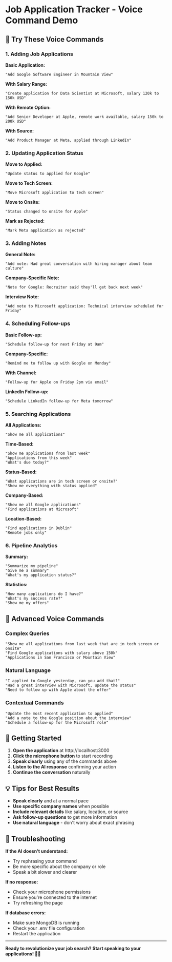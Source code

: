 # Job Application Tracker - Voice Command Demo

## 🎤 Try These Voice Commands

### 1. Adding Job Applications

**Basic Application:**
```
"Add Google Software Engineer in Mountain View"
```

**With Salary Range:**
```
"Create application for Data Scientist at Microsoft, salary 120k to 150k USD"
```

**With Remote Option:**
```
"Add Senior Developer at Apple, remote work available, salary 150k to 200k USD"
```

**With Source:**
```
"Add Product Manager at Meta, applied through LinkedIn"
```

### 2. Updating Application Status

**Move to Applied:**
```
"Update status to applied for Google"
```

**Move to Tech Screen:**
```
"Move Microsoft application to tech screen"
```

**Move to Onsite:**
```
"Status changed to onsite for Apple"
```

**Mark as Rejected:**
```
"Mark Meta application as rejected"
```

### 3. Adding Notes

**General Note:**
```
"Add note: Had great conversation with hiring manager about team culture"
```

**Company-Specific Note:**
```
"Note for Google: Recruiter said they'll get back next week"
```

**Interview Note:**
```
"Add note to Microsoft application: Technical interview scheduled for Friday"
```

### 4. Scheduling Follow-ups

**Basic Follow-up:**
```
"Schedule follow-up for next Friday at 9am"
```

**Company-Specific:**
```
"Remind me to follow up with Google on Monday"
```

**With Channel:**
```
"Follow-up for Apple on Friday 2pm via email"
```

**LinkedIn Follow-up:**
```
"Schedule LinkedIn follow-up for Meta tomorrow"
```

### 5. Searching Applications

**All Applications:**
```
"Show me all applications"
```

**Time-Based:**
```
"Show me applications from last week"
"Applications from this week"
"What's due today?"
```

**Status-Based:**
```
"What applications are in tech screen or onsite?"
"Show me everything with status applied"
```

**Company-Based:**
```
"Show me all Google applications"
"Find applications at Microsoft"
```

**Location-Based:**
```
"Find applications in Dublin"
"Remote jobs only"
```

### 6. Pipeline Analytics

**Summary:**
```
"Summarize my pipeline"
"Give me a summary"
"What's my application status?"
```

**Statistics:**
```
"How many applications do I have?"
"What's my success rate?"
"Show me my offers"
```

## 🎯 Advanced Voice Commands

### Complex Queries
```
"Show me all applications from last week that are in tech screen or onsite"
"Find Google applications with salary above 150k"
"Applications in San Francisco or Mountain View"
```

### Natural Language
```
"I applied to Google yesterday, can you add that?"
"Had a great interview with Microsoft, update the status"
"Need to follow up with Apple about the offer"
```

### Contextual Commands
```
"Update the most recent application to applied"
"Add a note to the Google position about the interview"
"Schedule a follow-up for the Microsoft role"
```

## 🚀 Getting Started

1. **Open the application** at http://localhost:3000
2. **Click the microphone button** to start recording
3. **Speak clearly** using any of the commands above
4. **Listen to the AI response** confirming your action
5. **Continue the conversation** naturally

## 💡 Tips for Best Results

- **Speak clearly** and at a normal pace
- **Use specific company names** when possible
- **Include relevant details** like salary, location, or source
- **Ask follow-up questions** to get more information
- **Use natural language** - don't worry about exact phrasing

## 🔧 Troubleshooting

**If the AI doesn't understand:**
- Try rephrasing your command
- Be more specific about the company or role
- Speak a bit slower and clearer

**If no response:**
- Check your microphone permissions
- Ensure you're connected to the internet
- Try refreshing the page

**If database errors:**
- Make sure MongoDB is running
- Check your .env file configuration
- Restart the application

---

**Ready to revolutionize your job search? Start speaking to your applications! 🎤✨**
